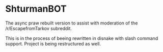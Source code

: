 # ShturmanBOT
The async praw rebuilt version to assist with moderation of the /r/EscapefromTarkov subreddit.

This is in the process of beeing rewritten in disnake with slash command support.  Project is being restructured as well.
